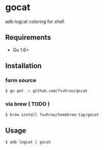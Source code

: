# gocat
adb logcat coloring for shell

## Requirements
- Go 1.6+

## Installation
### form source
``` bash
$ go get -u github.com/fsuhrau/gocat
```

### via brew ( TODO )
``` bash
$ brew install fsuhrau/homebrew-tap/gocat
```

## Usage
``` bash
$ adb logcat | gocat
```
